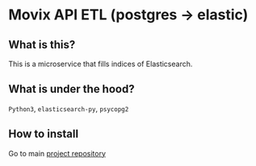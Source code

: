# Movix API ETL (postgres -> elastic)

## What is this?
This is a microservice that fills indices of Elasticsearch.

## What is under the hood?

`Python3`, `elasticsearch-py`, `psycopg2` 

## How to install

Go to main [project repository](https://github.com/stranded-in-python/movix)
